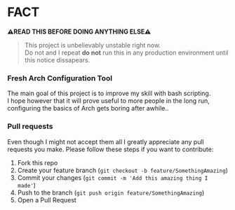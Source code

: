 # FACT
**:warning:READ THIS BEFORE DOING ANYTHING ELSE:warning:**
  
> This project is unbelievably unstable right now.  
> Do not and I repeat **do not** run this in any production environment until this notice dissapears.  
  
### Fresh Arch Configuration Tool  
The main goal of this project is to improve my skill with bash scripting.  
I hope however that it will prove useful to more people in the long run, configuring the basics of Arch gets boring after awhile..  
  
### Pull requests
Even though I might not accept them all I greatly appreciate any pull requests you make.
Please follow these steps if you want to contribute:  
  
1. Fork this repo
2. Create your feature branch (`git checkout -b feature/SomethingAmazing`)
3. Commit your changes (`git commit -m 'Add this amazing thing I made'`)
4. Push to the branch (`git push origin feature/SomethingAmazing`)
5. Open a Pull Request
